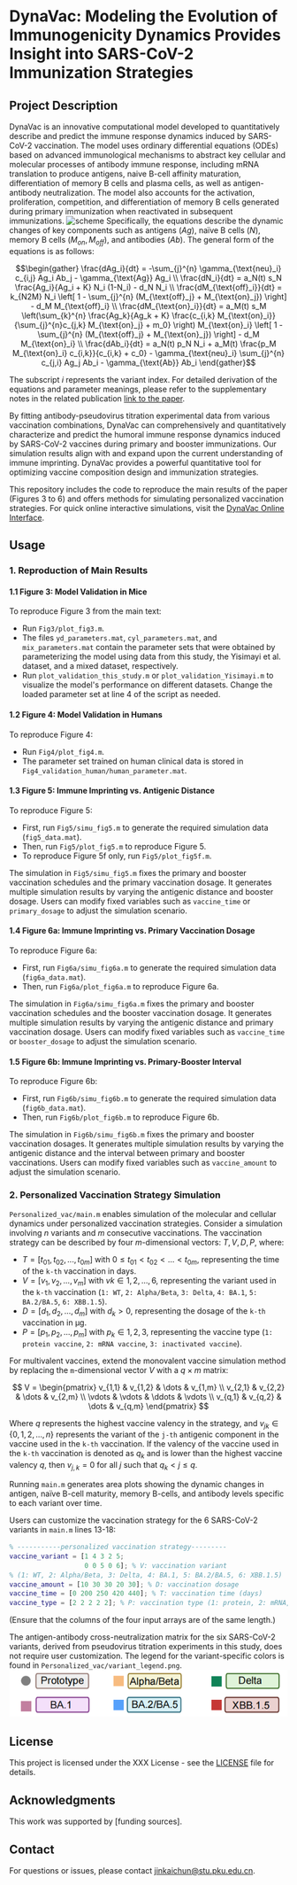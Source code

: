 # DynaVac: Modeling the Evolution of Immunogenicity Dynamics Provides Insight into SARS-CoV-2 Immunization Strategies

## Project Description

DynaVac is an innovative computational model developed to quantitatively describe and predict the immune response dynamics induced by SARS-CoV-2 vaccination. The model uses ordinary differential equations (ODEs) based on advanced immunological mechanisms to abstract key cellular and molecular processes of antibody immune response, including mRNA translation to produce antigens, naive B-cell affinity maturation, differentiation of memory B cells and plasma cells, as well as antigen-antibody neutralization. The model also accounts for the activation, proliferation, competition, and differentiation of memory B cells generated during primary immunization when reactivated in subsequent immunizations. 
![scheme](https://github.com/Jinkaichun/DynaVac/blob/main/images/dynavac_scheme.png)
Specifically, the equations describe the dynamic changes of key components such as antigens ($Ag$), naïve B cells ($N$), memory B cells ($M_{on}, M_{off}$), and antibodies ($Ab$). The general form of the equations is as follows:
```math
\begin{gather}
\frac{dAg_i}{dt} = -\sum_{j}^{n} \gamma_{\text{neu}_i} c_{i,j}  Ag_i  Ab_j - \gamma_{\text{Ag}}  Ag_i \\
\frac{dN_i}{dt} = a_N(t) s_N \frac{Ag_i}{Ag_i + K} N_i (1-N_i) - d_N N_i \\
\frac{dM_{\text{off}_i}}{dt} = k_{N2M} N_i \left[ 1 - \sum_{j}^{n} (M_{\text{off}_j} + M_{\text{on}_j}) \right] - d_M M_{\text{off}_i} \\
\frac{dM_{\text{on}_i}}{dt} = a_M(t) s_M \left(\sum_{k}^{n} \frac{Ag_k}{Ag_k + K} \frac{c_{i,k} M_{\text{on}_i}}{\sum_{j}^{n}c_{j,k} M_{\text{on}_j} + m_0} \right) M_{\text{on}_i} \left[ 1 - \sum_{j}^{n} (M_{\text{off}_j} + M_{\text{on}_j}) \right] - d_M M_{\text{on}_i} \\
\frac{dAb_i}{dt} = a_N(t) p_N N_i + a_M(t) \frac{p_M M_{\text{on}_i} c_{i,k}}{c_{i,k} + c_0} - \gamma_{\text{neu}_i} \sum_{j}^{n} c_{j,i} Ag_j Ab_i - \gamma_{\text{Ab}} Ab_i
\end{gather}
```
The subscript $i$ represents the variant index. For detailed derivation of the equations and parameter meanings, please refer to the supplementary notes in the related publication [link to the paper](paper).

By fitting antibody-pseudovirus titration experimental data from various vaccination combinations, DynaVac can comprehensively and quantitatively characterize and predict the humoral immune response dynamics induced by SARS-CoV-2 vaccines during primary and booster immunizations. Our simulation results align with and expand upon the current understanding of immune imprinting. DynaVac provides a powerful quantitative tool for optimizing vaccine composition design and immunization strategies.

This repository includes the code to reproduce the main results of the paper (Figures 3 to 6) and offers methods for simulating personalized vaccination strategies. For quick online interactive simulations, visit the [DynaVac Online Interface](interface).

## Usage

### 1. Reproduction of Main Results

#### 1.1 Figure 3: Model Validation in Mice

To reproduce Figure 3 from the main text:

- Run `Fig3/plot_fig3.m`.
- The files `yd_parameters.mat`, `cyl_parameters.mat`, and `mix_parameters.mat` contain the parameter sets that were obtained by parameterizing the model using data from this study, the Yisimayi et al. dataset, and a mixed dataset, respectively.
- Run `plot_validation_this_study.m` or `plot_validation_Yisimayi.m` to visualize the model's performance on different datasets. Change the loaded parameter set at line 4 of the script as needed.

#### 1.2 Figure 4: Model Validation in Humans

To reproduce Figure 4:

- Run `Fig4/plot_fig4.m`.
- The parameter set trained on human clinical data is stored in `Fig4_validation_human/human_parameter.mat`.

#### 1.3 Figure 5: Immune Imprinting vs. Antigenic Distance 

To reproduce Figure 5:

- First, run `Fig5/simu_fig5.m` to generate the required simulation data (`fig5_data.mat`).
- Then, run `Fig5/plot_fig5.m` to reproduce Figure 5.
- To reproduce Figure 5f only, run `Fig5/plot_fig5f.m`.

The simulation in `Fig5/simu_fig5.m` fixes the primary and booster vaccination schedules and the primary vaccination dosage. It generates multiple simulation results by varying the antigenic distance and booster dosage. Users can modify fixed variables such as `vaccine_time` or `primary_dosage` to adjust the simulation scenario.

#### 1.4 Figure 6a: Immune Imprinting vs. Primary Vaccination Dosage

To reproduce Figure 6a:

- First, run `Fig6a/simu_fig6a.m` to generate the required simulation data (`fig6a_data.mat`).
- Then, run `Fig6a/plot_fig6a.m` to reproduce Figure 6a.

The simulation in `Fig6a/simu_fig6a.m` fixes the primary and booster vaccination schedules and the booster vaccination dosage. It generates multiple simulation results by varying the antigenic distance and primary vaccination dosage. Users can modify fixed variables such as `vaccine_time` or `booster_dosage` to adjust the simulation scenario.

#### 1.5 Figure 6b: Immune Imprinting vs. Primary-Booster Interval

To reproduce Figure 6b:

- First, run `Fig6b/simu_fig6b.m` to generate the required simulation data (`fig6b_data.mat`).
- Then, run `Fig6b/plot_fig6b.m` to reproduce Figure 6b.

The simulation in `Fig6b/simu_fig6b.m` fixes the primary and booster vaccination dosages. It generates multiple simulation results by varying the antigenic distance and the interval between primary and booster vaccinations. Users can modify fixed variables such as `vaccine_amount` to adjust the simulation scenario.


### 2. Personalized Vaccination Strategy Simulation

`Personalized_vac/main.m` enables simulation of the molecular and cellular dynamics under personalized vaccination strategies. Consider a simulation involving $n$ variants and $m$ consecutive vaccinations. The vaccination strategy can be described by four $m$-dimensional vectors: $T,V,D,P$, where:

- $T = [t_{01},t_{02} ,..., t_{0m}]$ with $0 ≤ t_{01} < t_{02} < ... < t_{0m}$, representing the time of the `k-th` vaccination in days.
- $V = [v_1 ,v_2 ,..., v_m]$ with $vk ∈ {1,2,...,6}$, representing the variant used in the `k-th` vaccination (`1: WT`, `2: Alpha/Beta`, `3: Delta`, `4: BA.1`, `5: BA.2/BA.5`, `6: XBB.1.5`).
- $D = [d_1 ,d_2 ,... ,d_m]$ with $d_k > 0$, representing the dosage of the `k-th` vaccination in μg.
- $P = [p_1 ,p_2, ... ,p_m]$ with $p_k ∈ {1,2,3}$, representing the vaccine type (`1: protein vaccine`, `2: mRNA vaccine`, `3: inactivated vaccine`).

For multivalent vaccines, extend the monovalent vaccine simulation method by replacing the `m`-dimensional vector $V$ with a $q×m$ matrix:

```math

V = \begin{pmatrix}
v_{1,1} & v_{1,2} & \dots & v_{1,m} \\
v_{2,1} & v_{2,2} & \dots & v_{2,m} \\
\vdots & \vdots & \ddots & \vdots \\
v_{q,1} & v_{q,2} & \dots & v_{q,m}
\end{pmatrix}

```

Where $q$ represents the highest vaccine valency in the strategy, and $v_{jk} \in \{0,1,2,...,n\}$ represents the variant of the `j-th` antigenic component in the vaccine used in the `k-th` vaccination. If the valency of the vaccine used in the `k-th` vaccination is denoted as $q_k$ and is lower than the highest vaccine valency $q$, then $v_{j,k} = 0$ for all $j$ such that $q_k < j ≤ q$.

Running `main.m` generates area plots showing the dynamic changes in antigen, naïve B-cell maturity, memory B-cells, and antibody levels specific to each variant over time.

Users can customize the vaccination strategy for the 6 SARS-CoV-2 variants in `main.m` lines 13-18:

```matlab
% -----------personalized vaccination strategy---------
vaccine_variant = [1 4 3 2 5;
                   0 0 5 0 6]; % V: vaccination variant
% (1: WT, 2: Alpha/Beta, 3: Delta, 4: BA.1, 5: BA.2/BA.5, 6: XBB.1.5) 
vaccine_amount = [10 30 30 20 30]; % D: vaccination dosage
vaccine_time = [0 200 250 420 440]; % T: vaccination time (days)
vaccine_type = [2 2 2 2 2]; % P: vaccination type (1: protein, 2: mRNA, 3: inactivated)
```

(Ensure that the columns of the four input arrays are of the same length.)

The antigen-antibody cross-neutralization matrix for the six SARS-CoV-2 variants, derived from pseudovirus titration experiments in this study, does not require user customization. 
The legend for the variant-specific colors is found in `Personalized_vac/variant_legend.png`.
![legend](https://github.com/Jinkaichun/DynaVac/blob/main/Personalized_vac/variant_legend.png)
## License

This project is licensed under the XXX License - see the [LICENSE](LICENSE) file for details.

## Acknowledgments

This work was supported by [funding sources].

## Contact

For questions or issues, please contact jinkaichun@stu.pku.edu.cn.

